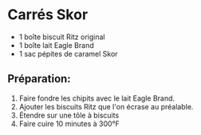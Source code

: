 # Carrés Skor

- 1 boîte biscuit Ritz original
- 1 boîte lait Eagle Brand
- 1 sac pépites de caramel Skor

## Préparation:

1. Faire fondre les chipits avec le lait Eagle Brand.
2. Ajouter les biscuits Ritz que l'on écrase au préalable.
3. Étendre sur une tôle à biscuits
4. Faire cuire 10 minutes à 300°F
   